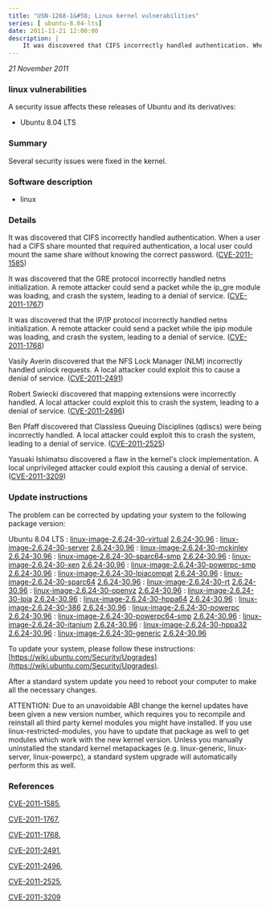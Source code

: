 ```yaml
---
title: "USN-1268-1&#58; Linux kernel vulnerabilities"
series: [ ubuntu-8.04-lts]
date: 2011-11-21 12:00:00
description: |
    It was discovered that CIFS incorrectly handled authentication. When a user had a CIFS share mounted that required authentication, a local user could mount the same share without knowing the correct password. ([CVE-2011-1585](http://people.ubuntu.com/~ubuntu-security/cve/CVE-2011-1585))
--- 
```

 
 

*21 November 2011*

### linux vulnerabilities

A security issue affects these releases of Ubuntu and its derivatives:

* Ubuntu 8.04 LTS

### Summary

Several security issues were fixed in the kernel. 

### Software description

* linux 

### Details

It was discovered that CIFS incorrectly handled authentication. When a user had a CIFS share mounted that required authentication, a local user could mount the same share without knowing the correct password. ([CVE-2011-1585](http://people.ubuntu.com/~ubuntu-security/cve/CVE-2011-1585))

It was discovered that the GRE protocol incorrectly handled netns initialization. A remote attacker could send a packet while the ip_gre module was loading, and crash the system, leading to a denial of service. ([CVE-2011-1767](http://people.ubuntu.com/~ubuntu-security/cve/CVE-2011-1767))

It was discovered that the IP/IP protocol incorrectly handled netns initialization. A remote attacker could send a packet while the ipip module was loading, and crash the system, leading to a denial of service. ([CVE-2011-1768](http://people.ubuntu.com/~ubuntu-security/cve/CVE-2011-1768))

Vasily Averin discovered that the NFS Lock Manager (NLM) incorrectly handled unlock requests. A local attacker could exploit this to cause a denial of service. ([CVE-2011-2491](http://people.ubuntu.com/~ubuntu-security/cve/CVE-2011-2491))

Robert Swiecki discovered that mapping extensions were incorrectly handled. A local attacker could exploit this to crash the system, leading to a denial of service. ([CVE-2011-2496](http://people.ubuntu.com/~ubuntu-security/cve/CVE-2011-2496))

Ben Pfaff discovered that Classless Queuing Disciplines (qdiscs) were being incorrectly handled. A local attacker could exploit this to crash the system, leading to a denial of service. ([CVE-2011-2525](http://people.ubuntu.com/~ubuntu-security/cve/CVE-2011-2525))

Yasuaki Ishimatsu discovered a flaw in the kernel&#39;s clock implementation. A local unprivileged attacker could exploit this causing a denial of service. ([CVE-2011-3209](http://people.ubuntu.com/~ubuntu-security/cve/CVE-2011-3209)) 

### Update instructions

The problem can be corrected by updating your system to the following package version:

Ubuntu 8.04 LTS
 : [linux-image-2.6.24-30-virtual](https://launchpad.net/ubuntu/+source/linux) <span> [2.6.24-30.96](https://launchpad.net/ubuntu/+source/linux/2.6.24-30.96) </span> 
 : [linux-image-2.6.24-30-server](https://launchpad.net/ubuntu/+source/linux) <span> [2.6.24-30.96](https://launchpad.net/ubuntu/+source/linux/2.6.24-30.96) </span> 
 : [linux-image-2.6.24-30-mckinley](https://launchpad.net/ubuntu/+source/linux) <span> [2.6.24-30.96](https://launchpad.net/ubuntu/+source/linux/2.6.24-30.96) </span> 
 : [linux-image-2.6.24-30-sparc64-smp](https://launchpad.net/ubuntu/+source/linux) <span> [2.6.24-30.96](https://launchpad.net/ubuntu/+source/linux/2.6.24-30.96) </span> 
 : [linux-image-2.6.24-30-xen](https://launchpad.net/ubuntu/+source/linux) <span> [2.6.24-30.96](https://launchpad.net/ubuntu/+source/linux/2.6.24-30.96) </span> 
 : [linux-image-2.6.24-30-powerpc-smp](https://launchpad.net/ubuntu/+source/linux) <span> [2.6.24-30.96](https://launchpad.net/ubuntu/+source/linux/2.6.24-30.96) </span> 
 : [linux-image-2.6.24-30-lpiacompat](https://launchpad.net/ubuntu/+source/linux) <span> [2.6.24-30.96](https://launchpad.net/ubuntu/+source/linux/2.6.24-30.96) </span> 
 : [linux-image-2.6.24-30-sparc64](https://launchpad.net/ubuntu/+source/linux) <span> [2.6.24-30.96](https://launchpad.net/ubuntu/+source/linux/2.6.24-30.96) </span> 
 : [linux-image-2.6.24-30-rt](https://launchpad.net/ubuntu/+source/linux) <span> [2.6.24-30.96](https://launchpad.net/ubuntu/+source/linux/2.6.24-30.96) </span> 
 : [linux-image-2.6.24-30-openvz](https://launchpad.net/ubuntu/+source/linux) <span> [2.6.24-30.96](https://launchpad.net/ubuntu/+source/linux/2.6.24-30.96) </span> 
 : [linux-image-2.6.24-30-lpia](https://launchpad.net/ubuntu/+source/linux) <span> [2.6.24-30.96](https://launchpad.net/ubuntu/+source/linux/2.6.24-30.96) </span> 
 : [linux-image-2.6.24-30-hppa64](https://launchpad.net/ubuntu/+source/linux) <span> [2.6.24-30.96](https://launchpad.net/ubuntu/+source/linux/2.6.24-30.96) </span> 
 : [linux-image-2.6.24-30-386](https://launchpad.net/ubuntu/+source/linux) <span> [2.6.24-30.96](https://launchpad.net/ubuntu/+source/linux/2.6.24-30.96) </span> 
 : [linux-image-2.6.24-30-powerpc](https://launchpad.net/ubuntu/+source/linux) <span> [2.6.24-30.96](https://launchpad.net/ubuntu/+source/linux/2.6.24-30.96) </span> 
 : [linux-image-2.6.24-30-powerpc64-smp](https://launchpad.net/ubuntu/+source/linux) <span> [2.6.24-30.96](https://launchpad.net/ubuntu/+source/linux/2.6.24-30.96) </span> 
 : [linux-image-2.6.24-30-itanium](https://launchpad.net/ubuntu/+source/linux) <span> [2.6.24-30.96](https://launchpad.net/ubuntu/+source/linux/2.6.24-30.96) </span> 
 : [linux-image-2.6.24-30-hppa32](https://launchpad.net/ubuntu/+source/linux) <span> [2.6.24-30.96](https://launchpad.net/ubuntu/+source/linux/2.6.24-30.96) </span> 
 : [linux-image-2.6.24-30-generic](https://launchpad.net/ubuntu/+source/linux) <span> [2.6.24-30.96](https://launchpad.net/ubuntu/+source/linux/2.6.24-30.96) </span> 

To update your system, please follow these instructions: [https://wiki.ubuntu.com/Security/Upgrades](https://wiki.ubuntu.com/Security/Upgrades).

After a standard system update you need to reboot your computer to make all the necessary changes.

ATTENTION: Due to an unavoidable ABI change the kernel updates have been given a new version number, which requires you to recompile and reinstall all third party kernel modules you might have installed. If you use linux-restricted-modules, you have to update that package as well to get modules which work with the new kernel version. Unless you manually uninstalled the standard kernel metapackages (e.g. linux-generic, linux-server, linux-powerpc), a standard system upgrade will automatically perform this as well. 

### References

 
 [CVE-2011-1585](http://people.ubuntu.com/~ubuntu-security/cve/CVE-2011-1585), 

 [CVE-2011-1767](http://people.ubuntu.com/~ubuntu-security/cve/CVE-2011-1767), 

 [CVE-2011-1768](http://people.ubuntu.com/~ubuntu-security/cve/CVE-2011-1768), 

 [CVE-2011-2491](http://people.ubuntu.com/~ubuntu-security/cve/CVE-2011-2491), 

 [CVE-2011-2496](http://people.ubuntu.com/~ubuntu-security/cve/CVE-2011-2496), 

 [CVE-2011-2525](http://people.ubuntu.com/~ubuntu-security/cve/CVE-2011-2525), 

 [CVE-2011-3209](http://people.ubuntu.com/~ubuntu-security/cve/CVE-2011-3209)
 


